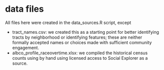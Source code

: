 # data files

All files here were created in the data_sources.R script, except

* tract_names.csv: we created this as a starting point for better identifying tracts by neighborhood or identifying features; these are neither formally accepted names or choices made with sufficient community engagement.
* albco_profile_raceovertime.xlsx: we compiled the historical census counts using by hand using licensed access to Social Explorer as a source.
